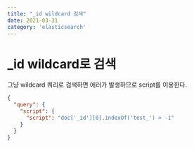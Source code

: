 ```yaml
---
title: "_id wildcard 검색"
date: 2021-03-31
category: 'elasticsearch'
---
```


# _id wildcard로 검색

그냥 wildcard 쿼리로 검색하면 에러가 발생하므로 script를 이용한다.

```json
{
  "query": {
    "script": {
      "script": "doc['_id'][0].indexOf('test_') > -1"
	}
  }
}
```

